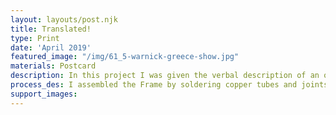 ```yaml
---
layout: layouts/post.njk
title: Translated!
type: Print
date: 'April 2019'
featured_image: "/img/61_5-warnick-greece-show.jpg"
materials: Postcard
description: In this project I was given the verbal description of an object and used this description as inspiration to create a non-objective sculpture.
process_des: I assembled the Frame by soldering copper tubes and joints together. I let the act of making dominate as I sculpted the body with clay. I then fired it with clear glaze and dripped candle wax on the exterior.
support_images:
---
```

